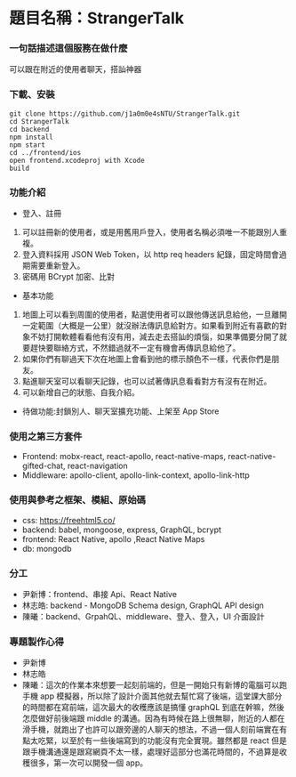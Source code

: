 # 題目名稱：StrangerTalk

### 一句話描述這個服務在做什麼

可以跟在附近的使用者聊天，搭訕神器

### 下載、安裝

```
git clone https://github.com/j1a0m0e4sNTU/StrangerTalk.git
cd StrangerTalk
cd backend
npm install
npm start
cd ../frontend/ios
open frontend.xcodeproj with Xcode
build
```

### 功能介紹

- 登入、註冊

1. 可以註冊新的使用者，或是用舊用戶登入，使用者名稱必須唯一不能跟別人重複。
2. 登入資料採用 JSON Web Token，以 http req headers 紀錄，固定時間會過期需要重新登入。
3. 密碼用 BCrypt 加密、比對

- 基本功能

1. 地圖上可以看到周圍的使用者，點選使用者可以跟他傳送訊息給他，一旦離開一定範圍（大概是一公里）就沒辦法傳訊息給對方。如果看到附近有喜歡的對象不妨打開軟體看看他有沒有用，減去走去搭訕的煩惱，如果準備要分開了就要趕快要聯絡方式，不然錯過就不一定有機會再傳訊息給他了。
2. 如果你們有聊過天下次在地圖上會看到他的標示顏色不一樣，代表你們是朋友。
3. 點進聊天室可以看聊天記錄，也可以試著傳訊息看看對方有沒有在附近。
4. 可以新增自己的狀態、自我介紹。

- 待做功能:封鎖別人、聊天室擴充功能、上架至 App Store

### 使用之第三方套件

- Frontend: mobx-react, react-apollo, react-native-maps, react-native-gifted-chat, react-navigation
- Middleware: apollo-client, apollo-link-context, apollo-link-http

### 使用與參考之框架、模組、原始碼

- css: https://freehtml5.co/
- backend: babel, mongoose, express, GraphQL, bcrypt
- frontend: React Native, apollo ,React Native Maps
- db: mongodb

### 分工

- 尹新博：frontend、串接 Api、React Native
- 林志皓: backend - MongoDB Schema design, GraphQL API design
- 陳曦：backend、GrpahQL、middleware、登入、登入，UI 介面設計

### 專題製作心得

- 尹新博
- 林志皓
- 陳曦：這次的作業本來想要一起刻前端的，但是一開始只有新博的電腦可以跑手機 app 模擬器，所以除了設計介面其他就去幫忙寫了後端，這堂課大部分的時間都在寫前端，這次最大的收穫應該是搞懂 graphQL 到底在幹嘛，然後怎麼做好前後端跟 middle 的溝通。因為有時候在路上很無聊，附近的人都在滑手機，就跑出了也許可以跟旁邊的人聊天的想法，不過一個人刻前端實在有點太吃緊，以至於有一些後端寫到的功能沒有完全實現。雖然都是 react 但是跟手機溝通還是跟寫網頁不太一樣，處理好這部分也滿花時間的，不過算是收穫很多，第一次可以開發一個 app。

